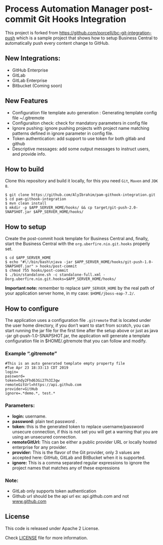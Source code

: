 # Process Automation Manager post-commit Git Hooks Integration

This project is forked from https://github.com/porcelli/bc-git-integration-push which is a sample project that shows how to setup Business Central to automatically push every content change to GitHub.

## New Integrations:
 - GitHub Enterprise
 - GitLab
 - GitLab Enterprise
 - Bitbucket (Coming soon)

## New Features
 - Configuration file template auto generation : Generating template config file ~/.gitremote
 - Configuraiton check: check for mandatory parameters in config file
 - Ignore pushing: ignore pushing projects with project name matching patterns defined in ignore parameter in config file.
 - Token authentication: add support to use token for both gitlab and github
 - Descriptive messages: add some output messages to instruct users, and provide info.

## How to build

Clone this repository and build it locally, for this you need `Git`, `Maven` and `JDK 8`.

```shell
$ git clone https://github.com/AlyIbrahim/pam-githook-integration.git
$ cd pam-githook-integration
$ mvn clean install
$ mkdir -p $APP_SERVER_HOME/hooks/ && cp target/git-push-2.0-SNAPSHOT.jar $APP_SERVER_HOME/hooks/
```

## How to setup

Create the post-commit hook template for Business Central and, finally, start the Business Central with the `org.uberfire.nio.git.hooks` properly set.

```shell
$ cd $APP_SERVER_HOME
$ echo "#\!/bin/bash\njava -jar $APP_SERVER_HOME/hooks/git-push-1.0-SNAPSHOT.jar" > hooks/post-commit
$ chmod 755 hooks/post-commit
$ ./bin/standalone.sh -c standalone-full.xml -Dorg.uberfire.nio.git.hooks=$APP_SERVER_HOME/hooks/
```

**Important note:** remember to replace `$APP_SERVER_HOME` by the real path of your application server home, in my case: `$HOME/jboss-eap-7.2/`. 

## How to configure

The application uses a configuration file `.gitremote` that is located under the user home directory, if you don’t want to start from scratch, you can start running the jar file for the first time after the setup above or just as java -jar git-push-1.0-SNAPSHOT.jar, the application will generate a template configuration file in $HOME/.gitremote that you can follow and modify.

### Example “.gitremote”

```
#This is an auto generated template empty property file
#Tue Apr 23 18:33:13 CDT 2019
login=
password=
token=hdy2Fhd63Gi27h3IJqw
remoteGitUrl=https://api.github.com
provider=GitHub
ignore=.*demo.*, test.*
```
### Parameters:

 - **login:** username.
 - **password:** plain text password .
 - **token:** this is the generated token to replace username/password unsecure connection, if this is not set you will get a warning that you are using an unsecured connection.
 - **remoteGitUrl:** This can be either a public provider URL or locally hosted enterprise for any provider.
 - **provider:** This is the flavor of the Git provider, only 3 values are accepted here: GitHub, GitLab and BitBucket when it is supported.
 - **ignore:** This is a comma separated regular expressions to ignore the project names that matches any of these expressions

### Note: 
 - GitLab only supports token authentication
 - Github url should be the api url ex: api.github.com and not www.github.com


## License

This code is released under Apache 2 License.

Check [LICENSE](LICENSE-ASL-2.0.txt) file for more information.
